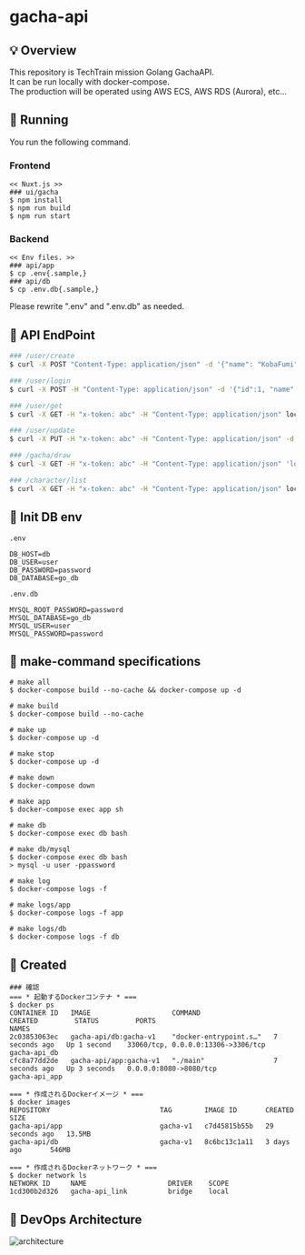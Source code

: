# gacha-api
## 💡 Overview
This repository is TechTrain mission Golang GachaAPI.<br>
It can be run locally with docker-compose.<br>
The production will be operated using AWS ECS, AWS RDS (Aurora), etc...

## 🚀 Running
You run the following command.
### Frontend
```
<< Nuxt.js >>
### ui/gacha
$ npm install
$ npm run build
$ npm run start
```
### Backend
```
<< Env files. >>
### api/app
$ cp .env{.sample,}
### api/db
$ cp .env.db{.sample,}
```
Please rewrite ".env" and ".env.db" as needed.



## 🌱 API EndPoint
```zsh
### /user/create
$ curl -X POST "Content-Type: application/json" -d '{"name": "KobaFumi"}'  localhost:8080/user/create

### /user/login
$ curl -X POST -H "Content-Type: application/json" -d '{"id":1, "name":"RenGoto"}' localhost:8080/user/login

### /user/get
$ curl -X GET -H "x-token: abc" -H "Content-Type: application/json" localhost:8080/user/get

### /user/update
$ curl -X PUT -H "x-token: abc" -H "Content-Type: application/json" -d '{"name" : "KobaKoba"}' localhost:8080/user/update

### /gacha/draw
$ curl -X GET -H "x-token: abc" -H "Content-Type: application/json" 'localhost:8080/gacha/draw?count=10'

### /character/list
$ curl -X GET -H "x-token: abc" -H "Content-Type: application/json" localhost:8080/character/list
```

## 🦆 Init DB env
`.env`
```
DB_HOST=db
DB_USER=user
DB_PASSWORD=password
DB_DATABASE=go_db
```
`.env.db`
```
MYSQL_ROOT_PASSWORD=password
MYSQL_DATABASE=go_db
MYSQL_USER=user
MYSQL_PASSWORD=password
```

## 📝 make-command specifications
```
# make all
$ docker-compose build --no-cache && docker-compose up -d

# make build
$ docker-compose build --no-cache

# make up
$ docker-compose up -d

# make stop
$ docker-compose up -d

# make down
$ docker-compose down

# make app
$ docker-compose exec app sh

# make db 
$ docker-compose exec db bash

# make db/mysql
$ docker-compose exec db bash
> mysql -u user -ppassword

# make log
$ docker-compose logs -f

# make logs/app
$ docker-compose logs -f app

# make logs/db
$ docker-compose logs -f db
```

## 🍬 Created
```
### 確認
=== * 起動するDockerコンテナ * ===
$ docker ps
CONTAINER ID   IMAGE                    COMMAND                  CREATED         STATUS         PORTS                                NAMES
2c03853063ec   gacha-api/db:gacha-v1    "docker-entrypoint.s…"   7 seconds ago   Up 1 second    33060/tcp, 0.0.0.0:13306->3306/tcp   gacha-api_db
cfc8a77dd2de   gacha-api/app:gacha-v1   "./main"                 7 seconds ago   Up 3 seconds   0.0.0.0:8080->8080/tcp               gacha-api_app

=== * 作成されるDockerイメージ * ===
$ docker images
REPOSITORY                           TAG        IMAGE ID       CREATED          SIZE
gacha-api/app                        gacha-v1   c7d45815b55b   29 seconds ago   13.5MB
gacha-api/db                         gacha-v1   8c6bc13c1a11   3 days ago       546MB

=== * 作成されるDockerネットワーク * ===
$ docker network ls
NETWORK ID     NAME                    DRIVER    SCOPE
1cd300b2d326   gacha-api_link          bridge    local
```

## 🚧 DevOps Architecture
![architecture](https://user-images.githubusercontent.com/63791288/113522998-0c822200-95e0-11eb-851a-ee61c69076f1.png)

